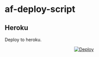 # af-deploy-script

<!-- ## Railway

[![Deploy on Railway](https://railway.app/button.svg)](https://railway.app/new/template?template=)
<br> -->

## Heroku

Deploy to heroku.
<p align="center">
<a href="https://heroku.com/deploy?template=https://github.com/j4k-tech/af-deploy-script">
  <img src="https://www.herokucdn.com/deploy/button.svg" alt="Deploy">
</a>
</p>


